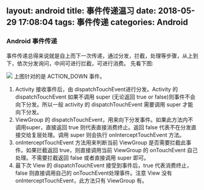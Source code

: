 layout: android
title: 事件传递温习
date: 2018-05-29 17:08:04
tags: 事件传递
categories: Android
---
### Android 事件传递
事件传递总得来说就是自上而下一次传递，通过分发，拦截，处理等步骤，从上到下，依次分发询问，中间可进行拦截，可进行消费。
先看下图:

![](事件传递温习/acton_down_dispatch.jpg)
上图针对的是 ACTION_DOWN 事件。
1. Activity 接收事件后，由 dispatchTouchEvent进行分发。Activity 的 dispatchTouchEvent 如果不调用 super (无论返回 true or false)则事件不会向下分发。所以一般 activity 的 dispatchTouchEvent 需要调用 super 才能向下分发。
2. ViewGroup 的 dispatchTouchEvent，用来向下分发事件。如果此方法内不调用super，直接返回 true 则代表直接消费终止。返回 false 代表不在分发直接交给复层处理。调用 super 则会执行 onInterceptTouchEvent 方法。
3. onInterceptTouchEvent 方法用来判断当前 ViewGroup 是否需要拦截此事件。如果拦截返回 true，则直接调用当前 ViewGroup 的 onTouchEvent 自己处理。不需要拦截返回 false 或者直接调用 super 即可。
4. 最下次 View 的 dispatchTouchEvent 接受到事件后，true 代表消费终止，false 则直接调用自己的 onTouchEvent处理事件。注意 View 没有 onInterceptTouchEvent，此方法只有 ViewGroup 有。